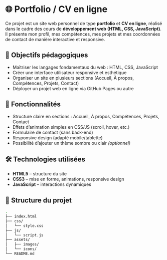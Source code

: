 # 🌐 Portfolio / CV en ligne

Ce projet est un site web personnel de type **portfolio** et **CV en ligne**, réalisé dans le cadre des cours de **développement web (HTML, CSS, JavaScript)**.  
Il présente mon profil, mes compétences, mes projets et mes coordonnées de contact de manière interactive et responsive.

## 🎯 Objectifs pédagogiques

- Maîtriser les langages fondamentaux du web : HTML, CSS, JavaScript
- Créer une interface utilisateur responsive et esthétique
- Organiser un site en plusieurs sections (Accueil, À propos, Compétences, Projets, Contact)
- Déployer un projet web en ligne via GitHub Pages ou autre

## 🚀 Fonctionnalités

- Structure claire en sections : Accueil, À propos, Compétences, Projets, Contact
- Effets d’animation simples en CSS/JS (scroll, hover, etc.)
- Formulaire de contact (sans back-end)
- Responsive design (adapté mobile/tablette)
- Possibilité d’ajouter un thème sombre ou clair *(optionnel)*

## 🛠️ Technologies utilisées

- **HTML5** – structure du site
- **CSS3** – mise en forme, animations, responsive design
- **JavaScript** – interactions dynamiques

## 📁 Structure du projet

```bash
.
├── index.html
├── css/
│   └── style.css
├── js/
│   └── script.js
├── assets/
│   ├── images/
│   └── icons/
└── README.md
